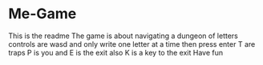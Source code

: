 # Me-Game
This is the readme
The game is about navigating a dungeon of letters
controls are wasd and only write one letter at a time then press enter T are traps P is you and E is the exit also K is a key to the exit
Have fun
